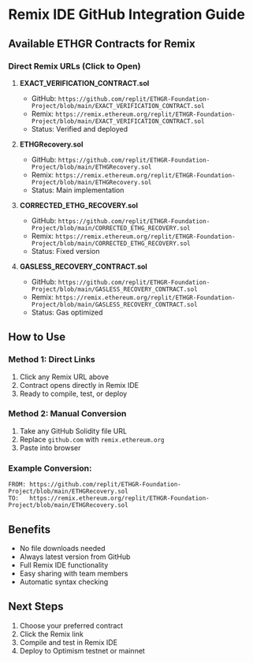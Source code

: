 # Remix IDE GitHub Integration Guide

## Available ETHGR Contracts for Remix

### Direct Remix URLs (Click to Open)

1. **EXACT_VERIFICATION_CONTRACT.sol**
   - GitHub: `https://github.com/replit/ETHGR-Foundation-Project/blob/main/EXACT_VERIFICATION_CONTRACT.sol`
   - Remix: `https://remix.ethereum.org/replit/ETHGR-Foundation-Project/blob/main/EXACT_VERIFICATION_CONTRACT.sol`
   - Status: Verified and deployed

2. **ETHGRecovery.sol**
   - GitHub: `https://github.com/replit/ETHGR-Foundation-Project/blob/main/ETHGRecovery.sol`
   - Remix: `https://remix.ethereum.org/replit/ETHGR-Foundation-Project/blob/main/ETHGRecovery.sol`
   - Status: Main implementation

3. **CORRECTED_ETHG_RECOVERY.sol**
   - GitHub: `https://github.com/replit/ETHGR-Foundation-Project/blob/main/CORRECTED_ETHG_RECOVERY.sol`
   - Remix: `https://remix.ethereum.org/replit/ETHGR-Foundation-Project/blob/main/CORRECTED_ETHG_RECOVERY.sol`
   - Status: Fixed version

4. **GASLESS_RECOVERY_CONTRACT.sol**
   - GitHub: `https://github.com/replit/ETHGR-Foundation-Project/blob/main/GASLESS_RECOVERY_CONTRACT.sol`
   - Remix: `https://remix.ethereum.org/replit/ETHGR-Foundation-Project/blob/main/GASLESS_RECOVERY_CONTRACT.sol`
   - Status: Gas optimized

## How to Use

### Method 1: Direct Links
1. Click any Remix URL above
2. Contract opens directly in Remix IDE
3. Ready to compile, test, or deploy

### Method 2: Manual Conversion
1. Take any GitHub Solidity file URL
2. Replace `github.com` with `remix.ethereum.org`
3. Paste into browser

### Example Conversion:
```
FROM: https://github.com/replit/ETHGR-Foundation-Project/blob/main/ETHGRecovery.sol
TO:   https://remix.ethereum.org/replit/ETHGR-Foundation-Project/blob/main/ETHGRecovery.sol
```

## Benefits
- No file downloads needed
- Always latest version from GitHub
- Full Remix IDE functionality
- Easy sharing with team members
- Automatic syntax checking

## Next Steps
1. Choose your preferred contract
2. Click the Remix link
3. Compile and test in Remix IDE
4. Deploy to Optimism testnet or mainnet